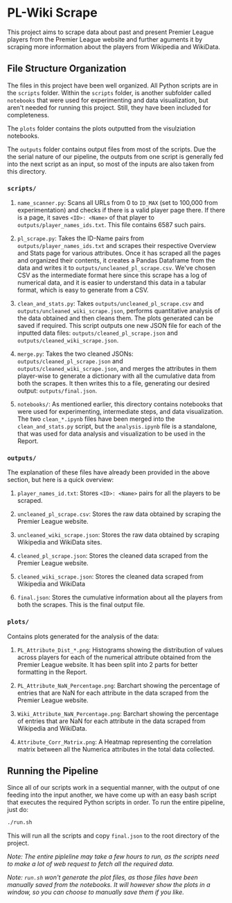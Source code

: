 # PL-Wiki Scrape

This project aims to scrape data about past and present Premier League players from the Premier League website and further aguments it by scraping more information about the players from Wikipedia and WikiData.

## File Structure Organization

The files in this project have been well organized. All Python scripts are in the `scripts` folder. Within the `scripts` folder, is another subfolder called `notebooks` that were used for experimenting and data visualization, but aren't needed for running this project. Still, they have been included for completeness.

The `plots` folder contains the plots outputted from the visulziation notebooks.

The `outputs` folder contains output files from most of the scripts. Due the the serial nature of our pipeline, the outputs from one script is generally fed into the next script as an input, so most of the inputs are also taken from this directory.

### `scripts/`

1. `name_scanner.py`: Scans all URLs from 0 to `ID_MAX` (set to 100,000 from experimentation) and checks if there is a valid player page there. If there is a page, it saves `<ID>: <Name>` of that player to `outputs/player_names_ids.txt`. This file contains $6587$ such pairs.

2. `pl_scrape.py`: Takes the ID-Name pairs from `outputs/player_names_ids.txt` and scrapes their respective Overview and Stats page for various attributes. Once it has scraped all the pages and organized their contents, it creates a Pandas Dataframe from the data and writes it to `outputs/uncleaned_pl_scrape.csv`. We've chosen CSV as the intermediate format here since this scrape has a log of numerical data, and it is easier to understand this data in a tabular format, which is easy to generate from a CSV.

3. `clean_and_stats.py`: Takes `outputs/uncleaned_pl_scrape.csv` and `outputs/uncleaned_wiki_scrape.json`, performs quantitative analysis of the data obtained and then cleans them. The plots generated can be saved if required. This script outputs one new JSON file for each of the inputted data files: `outputs/cleaned_pl_scrape.json` and `outputs/cleaned_wiki_scrape.json`.

4. `merge.py`: Takes the two cleaned JSONs: `outputs/cleaned_pl_scrape.json` and `outputs/cleaned_wiki_scrape.json`, and merges the attributes in them player-wise to generate a dictionary with all the cumulative data from both the scrapes. It then writes this to a file, generating our desired output: `outputs/final.json`.

5. `notebooks/`: As mentioned earlier, this directory contains notebooks that were used for experimenting, intermediate steps, and data visualization. The two `clean_*.ipynb` files have been merged into the `clean_and_stats.py` script, but the `analysis.ipynb` file is a standalone, that was used for data analysis and visualization to be used in the Report.

### `outputs/`

The explanation of these files have already been provided in the above section, but here is a quick overview:

1. `player_names_id.txt`: Stores `<ID>: <Name>` pairs for all the players to be scraped.

2. `uncleaned_pl_scrape.csv`: Stores the raw data obtained by scraping the Premier League website.

3. `uncleaned_wiki_scrape.json`: Stores the raw data obtained by scraping Wikipedia and WikiData sites.

4. `cleaned_pl_scrape.json`: Stores the cleaned data scraped from the Premier League website.

5. `cleaned_wiki_scrape.json`: Stores the cleaned data scraped from Wikipedia and WikiData

6. `final.json`: Stores the cumulative information about all the players from both the scrapes. This is the final output file.

### `plots/`

Contains plots generated for the analysis of the data:

1. `PL_Attribute_Dist_*.png`: Histograms showing the distribution of values across players for each of the numerical attribute obtained from the Premier League website. It has been split into 2 parts for better formatting in the Report.

2. `PL_Attribute_NaN_Percentage.png`: Barchart showing the percentage of entries that are NaN for each attribute in the data scraped from the Premier League website.

3. `Wiki_Attribute_NaN_Percentage.png`: Barchart showing the percentage of entries that are NaN for each attribute in the data scraped from Wikipedia and WikiData.

4. `Attribute_Corr_Matrix.png`: A Heatmap representing the correlation matrix between all the Numerica attributes in the total data collected.

## Running the Pipeline

Since all of our scripts work in a sequential manner, with the output of one feeding into the input another, we have come up with an easy bash script that executes the required Python scripts in order. To run the entire pipeline, just do:

```bash
./run.sh
```

This will run all the scripts and copy `final.json` to the root directory of the project.

*Note: The entire pipleline may take a few hours to run, as the scripts need to make a lot of web request to fetch all the required data.*

*Note: `run.sh` won't generate the plot files, as those files have been manually saved from the notebooks. It will however show the plots in a window, so you can choose to manually save them if you like.*